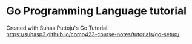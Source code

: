 # Go Programming Language tutorial
Created with Suhas Puttoju's Go Tutorial: https://suhasp3.github.io/comp423-course-notes/tutorials/go-setup/